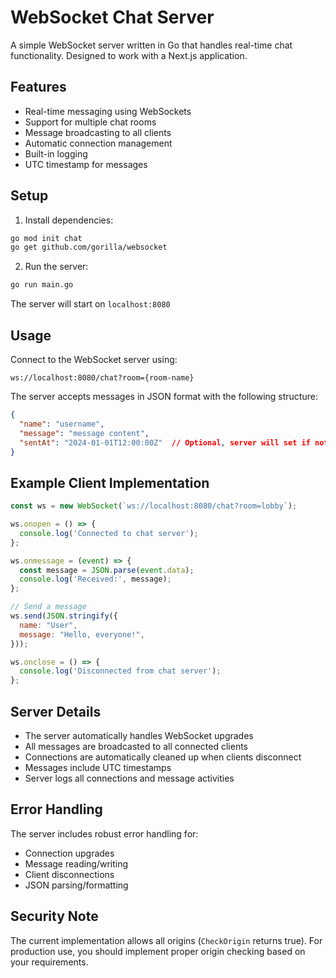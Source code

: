 # WebSocket Chat Server

A simple WebSocket server written in Go that handles real-time chat functionality. Designed to work with a Next.js application.

## Features

- Real-time messaging using WebSockets
- Support for multiple chat rooms
- Message broadcasting to all clients
- Automatic connection management
- Built-in logging
- UTC timestamp for messages

## Setup

1. Install dependencies:
```bash
go mod init chat
go get github.com/gorilla/websocket
```

2. Run the server:
```bash
go run main.go
```

The server will start on `localhost:8080`

## Usage

Connect to the WebSocket server using:
```
ws://localhost:8080/chat?room={room-name}
```

The server accepts messages in JSON format with the following structure:
```json
{
  "name": "username",
  "message": "message content",
  "sentAt": "2024-01-01T12:00:00Z"  // Optional, server will set if not provided
}
```

## Example Client Implementation

```javascript
const ws = new WebSocket(`ws://localhost:8080/chat?room=lobby`);

ws.onopen = () => {
  console.log('Connected to chat server');
};

ws.onmessage = (event) => {
  const message = JSON.parse(event.data);
  console.log('Received:', message);
};

// Send a message
ws.send(JSON.stringify({
  name: "User",
  message: "Hello, everyone!",
}));

ws.onclose = () => {
  console.log('Disconnected from chat server');
};
```

## Server Details

- The server automatically handles WebSocket upgrades
- All messages are broadcasted to all connected clients
- Connections are automatically cleaned up when clients disconnect
- Messages include UTC timestamps
- Server logs all connections and message activities

## Error Handling

The server includes robust error handling for:
- Connection upgrades
- Message reading/writing
- Client disconnections
- JSON parsing/formatting

## Security Note

The current implementation allows all origins (`CheckOrigin` returns true). For production use, you should implement proper origin checking based on your requirements.
